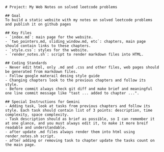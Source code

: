     # Project: My Web Notes on solved leetcode problems

    ## Goal
    To build a static website with my notes on solved leetcode problems and publish it on github pages

    ## Key Files
    - `index.md`: main page for the website.
    - `two_pointers.md, sliding_window.md, etc`: chapters, main page should contain links to these chapters.
    - `style.css`: styles for the website.
    - `render_notes.sh`: script to render markdown files into HTML.

    ## Coding Standards
    - Never edit html, only .md and .css and other files, web pages should be generated from markdown files.
    - Follow google materail desing style guide
    - Changing chapters look to the previous chapters and follow its style.
    - Before commit always check git diff and make brief and meaningful one line commit message like "tast ... added to chapter ...".

    ## Special Instructions for Gemini
    - Adding task, look at tasks from previous chapters and follow its style. Each task should contain list of 3 points: description, time complexity, space complexity.
    - Task description should as brief as possible, so I can remember it at one glance, and you must always edit it, to make it more breif readable and understandable.
    - after update .md files always render them into html using render_notes.sh script.
    - after adding or removing task to chapter update the tasks count on the main page.

